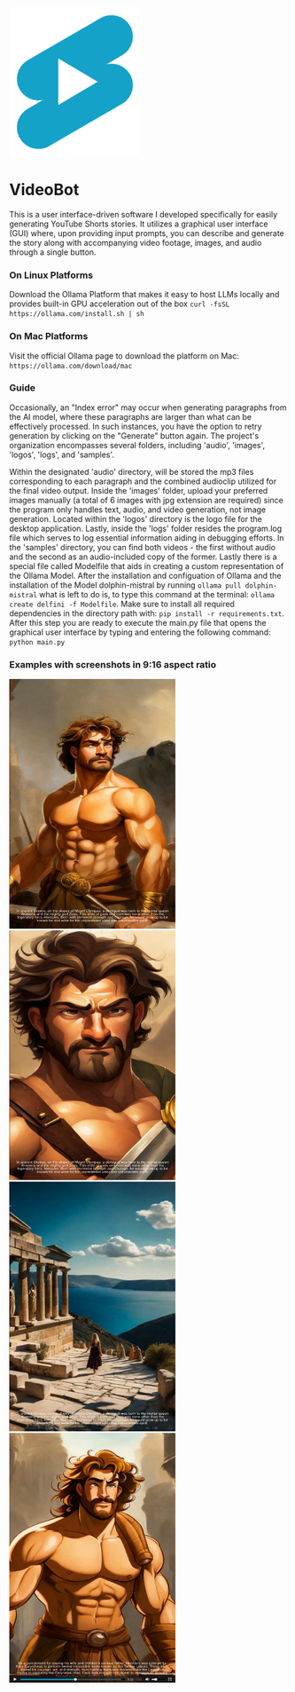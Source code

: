 ![alt text](logos/tubeShorty3.png "Title")
# VideoBot
This is a user interface-driven software I developed specifically for easily generating YouTube Shorts stories. It utilizes a graphical user interface (GUI) where, upon providing input prompts, you can describe and generate the story along with accompanying video footage, images, and audio through a single button.

### On Linux Platforms
Download the Ollama Platform that makes it easy to host LLMs locally and provides built-in GPU acceleration out of the box
``curl -fsSL https://ollama.com/install.sh | sh``

### On Mac Platforms
Visit the official Ollama page to download the platform on Mac:
``https://ollama.com/download/mac``


### Guide
 Occasionally, an "Index error" may occur when generating paragraphs from the AI model, where these paragraphs are larger than what can be effectively processed. In such instances, you have the option to retry generation by clicking on the "Generate" button again. The project's organization encompasses several folders, including 'audio', 
'images', 'logos', 'logs', and 'samples'.


Within the designated 'audio' directory, will be stored the mp3 files corresponding to each paragraph and the combined audioclip utilized for the final video output.
Inside the 'images' folder, upload your preferred images manually (a total of 6 images with jpg extension are required) since the program only handles text, audio, and video generation, not image 
generation.
Located within the 'logos' directory is the logo file for the desktop application.
Lastly, inside the 'logs' folder resides the program.log file which serves to log essential information aiding in debugging efforts.
In the 'samples' directory, you can find both videos - the first without audio and the second as an audio-included copy 
of the former.
Lastly there is a special file called Modelfile that aids in creating a custom representation of the Ollama Model. After the installation and configuation of Ollama and the installation of the Model dolphin-mistral by running `ollama pull dolphin-mistral` what is left to do is, to type this command at the terminal:
`ollama create delfini -f Modelfile`.
Make sure to install all required dependencies in the directory path with: `pip install -r requirements.txt`.
After this step you are ready to execute the main.py file that opens the graphical user interface by typing and entering the following command: `python main.py`

### Examples with screenshots in 9:16 aspect ratio
<img src="examples/example.png" width="300" height="450"/>
<img src="examples/example2.png" width="300" height="450"/>
<img src="examples/example3.png" width="300" height="450"/>
<img src="examples/example4.png" width="300" height="450"/>